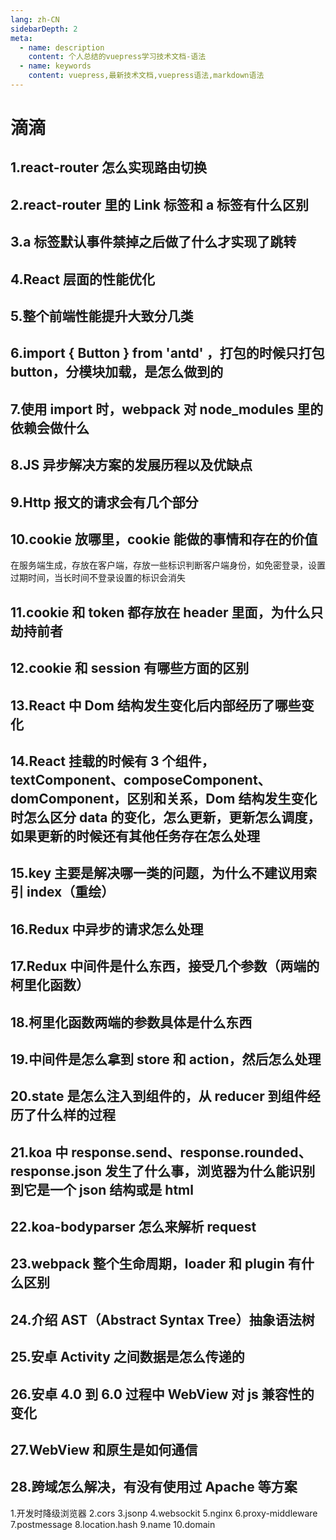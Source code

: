 ```yaml
---
lang: zh-CN
sidebarDepth: 2
meta:
  - name: description
    content: 个人总结的vuepress学习技术文档-语法
  - name: keywords
    content: vuepress,最新技术文档,vuepress语法,markdown语法
---
```


# 滴滴

## 1.react-router 怎么实现路由切换

## 2.react-router 里的 Link 标签和 a 标签有什么区别

## 3.a 标签默认事件禁掉之后做了什么才实现了跳转

## 4.React 层面的性能优化

## 5.整个前端性能提升大致分几类

## 6.import { Button } from 'antd' ，打包的时候只打包 button，分模块加载，是怎么做到的

## 7.使用 import 时，webpack 对 node_modules 里的依赖会做什么

## 8.JS 异步解决方案的发展历程以及优缺点

## 9.Http 报文的请求会有几个部分

## 10.cookie 放哪里，cookie 能做的事情和存在的价值

在服务端生成，存放在客户端，存放一些标识判断客户端身份，如免密登录，设置过期时间，当长时间不登录设置的标识会消失

## 11.cookie 和 token 都存放在 header 里面，为什么只劫持前者

## 12.cookie 和 session 有哪些方面的区别

## 13.React 中 Dom 结构发生变化后内部经历了哪些变化

## 14.React 挂载的时候有 3 个组件，textComponent、composeComponent、domComponent，区别和关系，Dom 结构发生变化时怎么区分 data 的变化，怎么更新，更新怎么调度，如果更新的时候还有其他任务存在怎么处理

## 15.key 主要是解决哪一类的问题，为什么不建议用索引 index（重绘）

## 16.Redux 中异步的请求怎么处理

## 17.Redux 中间件是什么东西，接受几个参数（两端的柯里化函数）

## 18.柯里化函数两端的参数具体是什么东西

## 19.中间件是怎么拿到 store 和 action，然后怎么处理

## 20.state 是怎么注入到组件的，从 reducer 到组件经历了什么样的过程

## 21.koa 中 response.send、response.rounded、response.json 发生了什么事，浏览器为什么能识别到它是一个 json 结构或是 html

## 22.koa-bodyparser 怎么来解析 request

## 23.webpack 整个生命周期，loader 和 plugin 有什么区别

## 24.介绍 AST（Abstract Syntax Tree）抽象语法树

## 25.安卓 Activity 之间数据是怎么传递的

## 26.安卓 4.0 到 6.0 过程中 WebView 对 js 兼容性的变化

## 27.WebView 和原生是如何通信

## 28.跨域怎么解决，有没有使用过 Apache 等方案

1.开发时降级浏览器
2.cors
3.jsonp
4.websockit
5.nginx
6.proxy-middleware
7.postmessage
8.location.hash
9.name
10.domain
